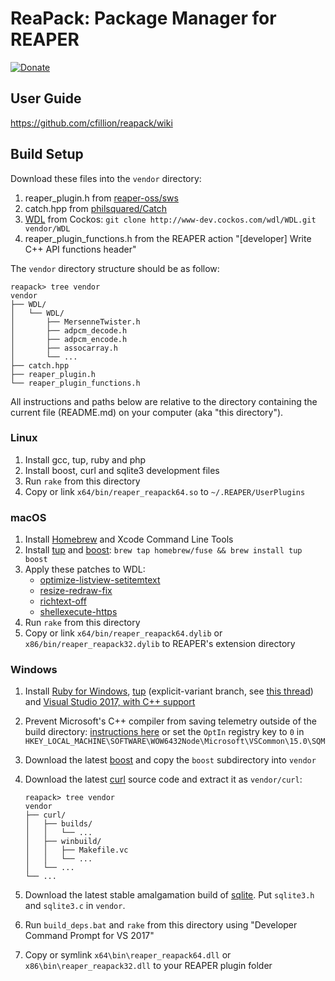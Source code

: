 # ReaPack: Package Manager for REAPER

[![Donate](https://www.paypalobjects.com/webstatic/en_US/btn/btn_donate_74x21.png)](https://www.paypal.com/cgi-bin/webscr?cmd=_donations&business=T3DEWBQJAV7WL&lc=CA&item_name=ReaPack%3a%20Package%20Manager%20for%20REAPER&no_note=0&cn=Custom%20message&no_shipping=1&currency_code=CAD&bn=PP%2dDonationsBF%3abtn_donateCC_LG%2egif%3aNonHosted)

## User Guide

https://github.com/cfillion/reapack/wiki

## Build Setup

Download these files into the `vendor` directory:

1. reaper_plugin.h from
  [reaper-oss/sws](https://github.com/reaper-oss/sws/raw/master/reaper/reaper_plugin.h)
2. catch.hpp from
  [philsquared/Catch](https://github.com/philsquared/Catch/raw/master/single_include/catch.hpp)
3. [WDL](http://www.cockos.com/wdl/) from Cockos:
  `git clone http://www-dev.cockos.com/wdl/WDL.git vendor/WDL`
4. reaper_plugin_functions.h from the REAPER action
  "[developer] Write C++ API functions header"

The `vendor` directory structure should be as follow:

```
reapack> tree vendor
vendor
├── WDL/
│   └── WDL/
│       ├── MersenneTwister.h
│       ├── adpcm_decode.h
│       ├── adpcm_encode.h
│       ├── assocarray.h
│       └── ...
├── catch.hpp
├── reaper_plugin.h
└── reaper_plugin_functions.h
```

All instructions and paths below are relative to the directory containing the
current file (README.md) on your computer (aka "this directory").


### Linux

1. Install gcc, tup, ruby and php
2. Install boost, curl and sqlite3 development files
3. Run `rake` from this directory
4. Copy or link `x64/bin/reaper_reapack64.so` to `~/.REAPER/UserPlugins`

### macOS

1. Install [Homebrew](http://brew.sh/) and Xcode Command Line Tools
2. Install [tup](http://gittup.org/tup/) and [boost](http://www.boost.org/):
  `brew tap homebrew/fuse && brew install tup boost`
3. Apply these patches to WDL:
    - [optimize-listview-setitemtext](https://github.com/cfillion/WDL/commit/a6d7f802762e5e9d9833829bab83696e0db50de6.patch)
    - [resize-redraw-fix](https://github.com/cfillion/WDL/commit/45ca4c819d4aaaed98540b8e5125085c05044786.patch)
    - [richtext-off](https://github.com/cfillion/WDL/commit/af9df173570edbb1d022045a7036d8d3296977b6.patch)
    - [shellexecute-https](https://github.com/cfillion/WDL/commit/0424a87047470aefbeef98526622e5af5f919ac9.patch)
4. Run `rake` from this directory
5. Copy or link `x64/bin/reaper_reapack64.dylib` or `x86/bin/reaper_reapack32.dylib`
   to REAPER's extension directory

### Windows

1. Install [Ruby for Windows](http://rubyinstaller.org/),
  [tup](http://gittup.org/tup/win32/tup-explicit-variant-v0.7.3-45-gcf6a829.zip)
  (explicit-variant branch, see [this
  thread](https://groups.google.com/d/topic/tup-users/UNUSE15PQdA/discussion))
  and [Visual Studio 2017, with C++ support](https://www.visualstudio.com/vs/community/)
2. Prevent Microsoft's C++ compiler from saving telemetry outside of the build directory:
   [instructions here](https://msdn.microsoft.com/en-us/library/ee225238.aspx#Anchor_5)
   or set the `OptIn` registry key to `0` in
   `HKEY_LOCAL_MACHINE\SOFTWARE\WOW6432Node\Microsoft\VSCommon\15.0\SQM`
3. Download the latest [boost](http://www.boost.org/) and copy the
  `boost` subdirectory into `vendor`
4. Download the latest [curl](http://curl.haxx.se/download.html) source
  code and extract it as `vendor/curl`:

    ```
    reapack> tree vendor
    vendor
    ├── curl/
    │   ├── builds/
    │   │   └── ...
    │   ├── winbuild/
    │   │   ├── Makefile.vc
    │   │   └── ...
    │   └── ...
    └── ...
    ```
5. Download the latest stable amalgamation build of [sqlite](https://www.sqlite.org/download.html).
   Put `sqlite3.h` and `sqlite3.c` in `vendor`.
6. Run `build_deps.bat` and `rake` from this directory using
  "Developer Command Prompt for VS 2017"
7. Copy or symlink `x64\bin\reaper_reapack64.dll` or `x86\bin\reaper_reapack32.dll`
   to your REAPER plugin folder

